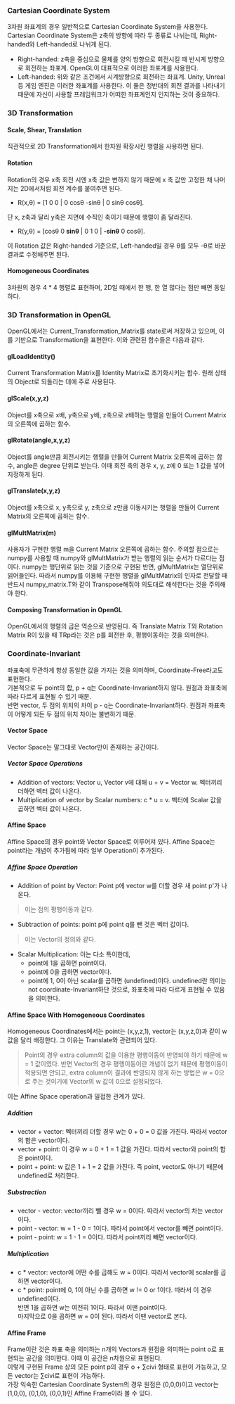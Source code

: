 ### Cartesian Coordinate System
3차원 좌표계의 경우 일반적으로 Cartesian Coordinate System을 사용한다. <br>
Cartesian Coordinate System은 z축의 방향에 따라 두 종류로 나뉘는데, Right-handed와 Left-handed로 나뉘게 된다.
*  Right-handed: z축을 중심으로 물체를 양의 방향으로 회전시킬 때 반시계 방향으로 회전하는 좌표계. OpenGL이 대표적으로 이러한 좌표계를 사용한다. 
*  Left-handed: 위와 같은 조건에서 시계방향으로 회전하는 좌표계. Unity, Unreal 등 게임 엔진은 이러한 좌표계를 사용한다. 이 둘은 정반대의 회전 결과를 나타내기 때문에 자신이 사용할 프레임워크가 어떠한 좌표계인지 인지하는 것이 중요하다. 

### 3D Transformation
#### Scale, Shear, Translation
직관적으로 2D Transformation에서 한차원 확장시킨 행렬을 사용하면 된다. 
#### Rotation
Rotation의 경우 x축 회전 시엔 x축 값은 변하지 않기 때문에 x 축 값만 고정한 채 나머지는 2D에서처럼 회전 계수를 붙여주면 된다.
*  R(x,θ) = [1 0 0 | 0 cosθ -sinθ | 0 sinθ cosθ].

단 x, z축과 달리 y축은 지면에 수직인 축이기 때문에 행렬이 좀 달라진다.
*  R(y,θ) = [cosθ 0 **sinθ** | 0 1 0 | **-sinθ** 0 cosθ].

이 Rotation 값은 Right-handed 기준으로, Left-handed일 경우 θ를 모두 -θ로 바꾼 결과로 수정해주면 된다.
#### Homogeneous Coordinates
3차원의 경우 4 * 4 행렬로 표현하며, 2D일 때에서 한 행, 한 열 많다는 점만 빼면 동일하다.

### 3D Transformation in OpenGL
OpenGL에서는 Current_Transformation_Matrix를 state로써 저장하고 있으며, 이를 기반으로 Transformation을 표현한다. 이와 관련된 함수들은 다음과 같다.<br>
#### glLoadIdentity()
Current Transformation Matrix를 Identity Matrix로 초기화시키는 함수. 원래 상태의 Object로 되돌리는 데에 주로 사용된다.
#### glScale(x,y,z)
Object를 x축으로 x배, y축으로 y배, z축으로 z배하는 행렬을 만들어 Current Matrix의 오른쪽에 곱하는 함수.
#### glRotate(angle,x,y,z)
Object를 angle만큼 회전시키는 행렬을 만들어 Current Matrix 오른쪽에 곱하는 함수, angle은 degree 단위로 받는다. 이때 회전 축의 경우 x, y, z에 0 또는 1 값을 넣어 지정하게 된다.
#### glTranslate(x,y,z)
Object를 x축으로 x, y축으로 y, z축으로 z만큼 이동시키는 행렬을 만들어 Current Matrix의 오른쪽에 곱하는 함수.
#### glMultMatrix(m)
사용자가 구현한 행렬 m을 Current Matrix 오른쪽에 곱하는 함수. 주의할 점으로는 numpy를 사용할 때 numpy와 glMultMatrix가 받는 행렬의 읽는 순서가 다르다는 점이다. numpy는 행단위로 읽는 것을 기준으로 구현된 반면, glMultMatrix는 열단위로 읽어들인다. 따라서 numpy를 이용해 구현한 행렬을 glMultMatrix의 인자로 전달할 때 반드시 numpy_matrix.T와 같이 Transpose해줘야 의도대로 해석한다는 것을 주의해야 한다.
#### Composing Transformation in OpenGL
OpenGL에서의 행렬의 곱은 역순으로 반영된다. 즉 Translate Matrix T와 Rotation Matrix R이 있을 때 TRp라는 것은 p를 회전한 후, 평행이동하는 것을 의미한다. 

### Coordinate-Invariant
좌표축에 무관하게 항상 동일한 값을 가지는 것을 의미하며, Coordinate-Free라고도 표현한다.<br>
기본적으로 두 point의 합, p + q는 Coordinate-Invariant하지 않다. 원점과 좌표축에 따라 다르게 표현될 수 있기 때문.<br>
반면 vector, 두 점의 위치의 차이 p - q는 Coordinate-Invariant하다. 원점과 좌표축이 어떻게 되든 두 점의 위치 차이는 불변하기 때문.<br>
#### Vector Space
Vector Space는 말그대로 Vector만이 존재하는 공간이다. <br>
##### Vector Space Operations
*  Addition of vectors: Vector u, Vector v에 대해 u + v = Vector w. 벡터끼리 더하면 벡터 값이 나온다.
*  Multiplication of vector by Scalar numbers: c * u = v. 벡터에 Scalar 값을 곱하면 벡터 값이 나온다. 
#### Affine Space
Affine Space의 경우 point와 Vector Space로 이루어져 있다. Affine Space는 point라는 개념이 추가됨에 따라 일부 Operation이 추가된다. 
##### Affine Space Operation
*  Addition of point by Vector: Point p에 vector w를 더할 경우 새 point p'가 나온다.
>  이는 점의 평행이동과 같다.
*  Subtraction of points: point p에 point q를 뺀 것은 벡터 값이다. 
>  이는 Vector의 정의와 같다.
*  Scalar Multiplication: 이는 다소 특이한데, 
    *  point에 1을 곱하면 point이다.
    *  point에 0을 곱하면 vector이다.
    *  point에 1, 0이 아닌 scalar를 곱하면 (undefined)이다. undefined란 의미는 not coordinate-Invariant하단 것으로, 좌표축에 따라 다르게 표현될 수 있음을 의미한다. 

#### Affine Space With Homogeneous Coordinates
Homogeneous Coordinates에서는 point는 (x,y,z,1), vector는 (x,y,z,0)과 같이 w 값을 달리 배정한다. 그 이유는 Translate와 관련되어 있다.<br>
>  Point의 경우 extra column의 값을 이용한 평행이동이 반영되야 하기 때문에 w = 1 값이였다. 반면 Vector의 경우 평행이동이란 개념이 없기 때문에 평행이동이 적용되면 안되고, extra column이 결과에 반영되지 않게 하는 방법은 w = 0으로 주는 것이기에 Vector의 w 값이 0으로 설정되었다.

이는 Affine Space operation과 밀접한 관계가 있다. <br>
##### Addition
* vector + vector: 벡터끼리 더할 경우 w는 0 + 0 = 0 값을 가진다. 따라서 vector의 합은 vector이다.
* vector + point: 이 경우 w = 0 + 1 = 1 값을 가진다. 따라서 vector와 point의 합은 point이다.
* point + point: w 값은 1 + 1 = 2 값을 가진다. 즉 point, vector도 아니기 때문에 undefined로 처리한다.
##### Substraction
* vector - vector: vector끼리 뺄 경우 w = 0이다. 따라서 vector의 차는 vector이다.
* point - vector: w = 1 - 0 = 1이다. 따라서 point에서 vector를 빼면 point이다.
* point - point: w = 1 - 1 = 0이다. 따라서 point끼리 빼면 vector이다.
##### Multiplication
*  c * vector: vector에 어떤 수를 곱해도 w = 0이다. 따라서 vector에 scalar를 곱하면 vector이다.
*  c * point: point에 0, 1이 아닌 수를 곱하면 w != 0 or 1이다. 따라서 이 경우 undefined이다. <br>
반면 1을 곱하면 w는 여전히 1이다. 따라서 이땐 point이다.<br>
마지막으로 0을 곱하면 w = 0이 된다. 따라서 이땐 vector로 본다.

#### Affine Frame
Frame이란 것은 좌표 축을 의미하는 n개의 Vectors과 원점을 의미하는 point o로 표현되는 공간을 의미한다. 이때 이 공간은 n차원으로 표현된다. <br>
이렇게 구현된 Frame 상의 모든 point p의 경우 o + ∑civi 형태로 표현이 가능하고, 모든 vector는 ∑civi로 표현이 가능하다. <br>
가장 익숙한 Cartesian Coordinate System의 경우 원점은 (0,0,0)이고 vector는 (1,0,0), (0,1,0), (0,0,1)인 Affine Frame이라 볼 수 있다.
